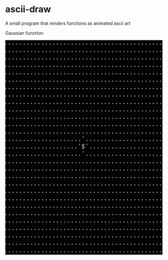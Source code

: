# ascii-draw
A small program that renders functions as animated ascii art

Gaussian function:

![alt text](img/gaussian.gif)
